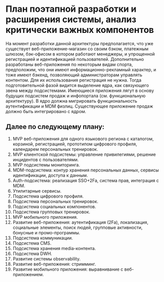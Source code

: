 # План поэтапной разработки и расширения системы, анализ критически важных компонентов
На момент разработки данной архитектуры предполагается, что уже существует веб-приложение-магазин со своим бэком, платежным шлюзом, бэк-офисом в котором работают менеджеры, и упрощенной регистрацией и идентификацией пользователей. Дополнительно разработаны веб-приложения по некоторым видам спорта, предположим, что они имеют информационно-рекламный характер, и тоже имеют бэкенд, позволяющий администраторам управлять контентом. Для их использования регистрация не нужна.
Тогда подготовительной фазой видится выделение ядра, как связующего звена между подсистемами. Имеющиеся приложения лягут в основу будущих подсистем продаж и инфопортала (см. функциональную архитектуру). В ядро должна мигрировать функциональность аутентификации и MDM физлиц. Существующее приложение продаж должно быть интегрировано с ядром.

## Далее по следующему плану:
1. MVP веб-приложения для одного языкового региона с каталогом, корзиной, регистрацией, прототипом цифрового профиля, календарем персональных тренировок.
2. MVP клиентской подсистемы: управление привилегиями, решение инцидентов с пользователями.
3. MVP подсистемы мониторинга.
4. MDM-подсистема: контур хранения персональных данных, сервисы идентификации, доступа к данным.
5. Auth-подсистема: реализация SSO+2Fa, система прав, интеграция с MDM.
6. Утилитарные сервисы.
7. Подсистема цифрового профиля.
8. Подсистема персональных тренировок.
9. Подсистема социальных компонентов.
10. Подсистема групповых тренировок.
11. MVP мобильного приложения.
12. Развитие веб-приложения: аутентификация (2Fa), локализация, социальные элементы, поиск людей, групповые активности, бонусные и промо-программы.
13. Подсистема коммуникации.
14. Подсистема CMS.
15. Подсистема хранения media-контента.
16. Подсистема DWH.
17. Развитие системы observability.
18. Развитие веб-приложения: стримминг.
19. Развитие мобильного приложения: выравнивание с веб-приложением.
